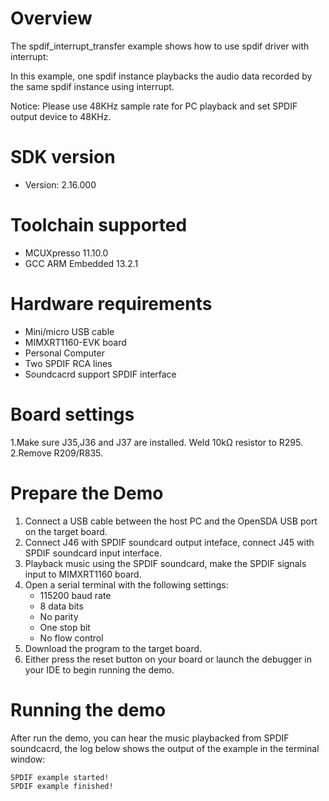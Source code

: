 Overview
========
The spdif_interrupt_transfer example shows how to use spdif driver with interrupt:

In this example, one spdif instance playbacks the audio data recorded by the same spdif instance using interrupt.

Notice: Please use 48KHz sample rate for PC playback and set SPDIF output device to 48KHz.

SDK version
===========
- Version: 2.16.000

Toolchain supported
===================
- MCUXpresso  11.10.0
- GCC ARM Embedded  13.2.1

Hardware requirements
=====================
- Mini/micro USB cable
- MIMXRT1160-EVK board
- Personal Computer
- Two SPDIF RCA lines
- Soundcacrd support SPDIF interface

Board settings
==============
1.Make sure J35,J36 and J37 are installed. Weld 10kΩ resistor to R295.
2.Remove R209/R835.

Prepare the Demo
================
1.  Connect a USB cable between the host PC and the OpenSDA USB port on the target board.
2.  Connect J46 with SPDIF soundcard output inteface, connect J45 with SPDIF soundcard input interface.
3.  Playback music using the SPDIF soundcard, make the SPDIF signals input to MIMXRT1160 board.
4.  Open a serial terminal with the following settings:
    - 115200 baud rate
    - 8 data bits
    - No parity
    - One stop bit
    - No flow control
5.  Download the program to the target board.
6.  Either press the reset button on your board or launch the debugger in your IDE to begin running the demo.

Running the demo
================
After run the demo, you can hear the music playbacked from SPDIF soundcacrd, the log below shows the output of the example in the terminal window:
~~~~~~~~~~~~~~~~~~~~~~~~~~~~~~~~~~~
SPDIF example started!
SPDIF example finished!
~~~~~~~~~~~~~~~~~~~~~~~~~~~~~~~~~~~
